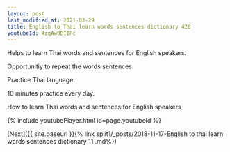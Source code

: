 ```yaml
---
layout: post
last_modified_at: 2021-03-29
title: English to Thai learn words sentences dictionary 428 
youtubeId: 4zqAw0BIIFc
---
```

 
 
Helps to learn Thai words and sentences for English speakers.

Opportunitiy to repeat the words sentences. 

Practice Thai language. 
 
10 minutes practice every day. 
 
How to learn Thai words and sentences for English speakers 
 
{% include youtubePlayer.html id=page.youtubeId %}
 
 
[Next]({{ site.baseurl }}{% link  split1/_posts/2018-11-17-English to thai learn words sentences dictionary 11 .md%})
 
